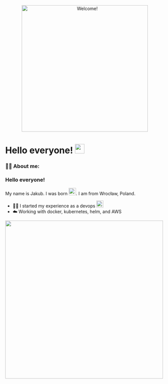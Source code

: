<div id="header" align="center">
  <img alt="Welcome!" src="https://media.giphy.com/media/5bGYUuT3VEVLa/giphy.gif" width="400px"/>
</div>

<h1>
  Hello everyone! 
  <img src="https://media.giphy.com/media/hvRJCLFzcasrR4ia7z/giphy.gif" width="30"/>
</h1>

### :man_technologist: About me:


### Hello everyone!
My name is Jakub. I was born <img src="https://img.shields.io/date/817776061?color=161B22&label=%20&style=flat-square" height="23px" />. I am from Wrocław, Poland.

- :mage_man: I started my experience as a devops <img src="https://img.shields.io/date/1498863661?color=161B22&label=%20&style=flat-square" height="22px" />
- :cloud:	Working with docker, kubernetes, helm, and AWS

<img src="https://media.makeameme.org/created/it-worked-fine.jpg" width=500 />

[links1]: https://bulldogjob.pl/readme/github-jak-stworzyc-wyjatkowy-profil-w-5-minut
[links2]: https://www.sitepoint.com/github-profile-readme/
